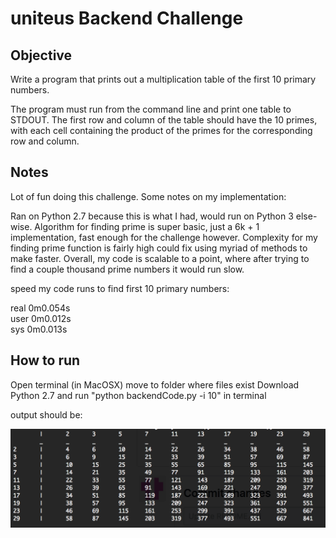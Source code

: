 # uniteus Backend Challenge

## Objective
Write a program that prints out a multiplication table of the first 10 primary numbers. 

The program must run from the command line and print one table to STDOUT. The first row 
and column of the table should have the 10 primes, with each cell containing the product
of the primes for the corresponding row and column.

## Notes
Lot of fun doing this challenge. Some notes on my implementation:

Ran on Python 2.7 because this is what I had, would run on Python 3 else-wise.
Algorithm for finding prime is super basic, just a 6k + 1 implementation, fast enough for the challenge however. 
Complexity for my finding prime function is fairly high could fix using myriad of methods to make faster.
Overall, my code is scalable to a point, where after trying to find a couple thousand prime numbers it would run slow.

speed my code runs to find first 10 primary numbers:

real	0m0.054s\
user	0m0.012s\
sys	0m0.013s

## How to run
Open terminal (in MacOSX)
move to folder where files exist
Download Python 2.7
and run "python backendCode.py -i 10"
in terminal

output should be:

![Backend Output](UniteUsOutput.png)
